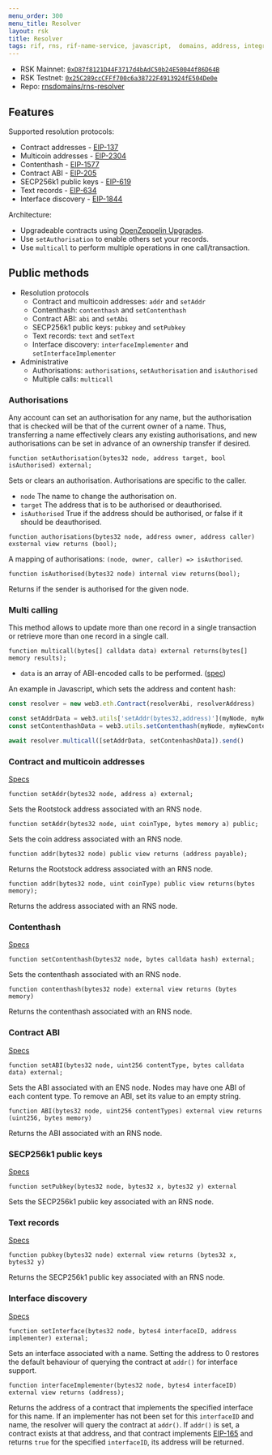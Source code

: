 ```yaml
---
menu_order: 300
menu_title: Resolver
layout: rsk
title: Resolver
tags: rif, rns, rif-name-service, javascript,  domains, address, integrate, resolver, node, sdk, libraries, infrastructure, protocols, mvp, design, rbtc, defi, decentralized, quick-start, guides, tutorial, networks, dapps, tools, rootstock, rsk, ethereum, smart-contracts, install, get-started, how-to, mainnet, testnet, contracts, wallets, web3, crypto
---
```


- RSK Mainnet: [`0xD87f8121D44F3717d4bAdC50b24E50044f86D64B`](https://explorer.rsk.co/address/0xd87f8121d44f3717d4badc50b24e50044f86d64b)
- RSK Testnet: [`0x25C289ccCFFf700c6a38722F4913924fE504De0e`](https://explorer.testnet.rsk.co/address/0x25c289cccfff700c6a38722f4913924fe504de0e)
- Repo: [rnsdomains/rns-resolver](https://github.com/rnsdomains/rns-resolver)

## Features

Supported resolution protocols:

- Contract addresses - [EIP-137](https://eips.ethereum.org/EIPS/eip-137#resolver-specification)
- Multicoin addresses - [EIP-2304](https://eips.ethereum.org/EIPS/eip-2304)
- Contenthash - [EIP-1577](https://eips.ethereum.org/EIPS/eip-1577)
- Contract ABI - [EIP-205](https://eips.ethereum.org/EIPS/eip-205)
- SECP256k1 public keys - [EIP-619](https://github.com/ethereum/EIPs/pull/619)
- Text records - [EIP-634](https://eips.ethereum.org/EIPS/eip-634)
- Interface discovery - [EIP-1844](https://eips.ethereum.org/EIPS/eip-1844)

Architecture:

- Upgradeable contracts using [OpenZeppelin Upgrades](https://docs.openzeppelin.com/upgrades/2.8/).
- Use `setAuthorisation` to enable others set your records.
- Use `multicall` to perform multiple operations in one call/transaction.

## Public methods

- Resolution protocols
  - Contract and multicoin addresses: `addr` and `setAddr`
  - Contenthash: `contenthash` and `setContenthash`
  - Contract ABI: `abi` and `setAbi`
  - SECP256k1 public keys: `pubkey` and `setPubkey`
  - Text records: `text` and `setText`
  - Interface discovery: `interfaceImplementer` and `setInterfaceImplementer`
- Administrative
  - Authorisations: `authorisations`, `setAuthorisation` and `isAuthorised`
  - Multiple calls: `multicall`

### Authorisations

Any account can set an authorisation for any name, but the authorisation that is checked will be that of the current owner of a name. Thus, transferring a name effectively clears any existing authorisations, and new authorisations can be set in advance of an ownership transfer if desired.

```solidity
function setAuthorisation(bytes32 node, address target, bool isAuthorised) external;
```

Sets or clears an authorisation. Authorisations are specific to the caller.

- `node` The name to change the authorisation on.
- `target` The address that is to be authorised or deauthorised.
- `isAuthorised` True if the address should be authorised, or false if it should be deauthorised.

```solidity
function authorisations(bytes32 node, address owner, address caller) exsternal view returns (bool);
```

A mapping of authorisations: `(node, owner, caller) => isAuthorised`.

```solidity
function isAuthorised(bytes32 node) internal view returns(bool);
```

Returns if the sender is authorised for the given node.

### Multi calling

This method allows to update more than one record in a single transaction or retrieve more than one record in a single call.

```
function multicall(bytes[] calldata data) external returns(bytes[] memory results);
```

- `data` is an array of ABI-encoded calls to be performed. ([spec](https://solidity.readthedocs.io/en/v0.5.3/abi-spec.html))

An example in Javascript, which sets the address and content hash:

```javascript
const resolver = new web3.eth.Contract(resolverAbi, resolverAddress)

const setAddrData = web3.utils['setAddr(bytes32,address)'](myNode, myNewAddress).encodeABI()
const setContenthashData = web3.utils.setContenthash(myNode, myNewContenthash).encodeABI()

await resolver.multicall([setAddrData, setContenhashData]).send()
```

### Contract and multicoin addresses

[Specs](/rif/rns/specs/resolvers/#contract-address)

```
function setAddr(bytes32 node, address a) external;
```

Sets the Rootstock address associated with an RNS node.

```
function setAddr(bytes32 node, uint coinType, bytes memory a) public;
```

Sets the coin address associated with an RNS node.

```
function addr(bytes32 node) public view returns (address payable);
```

Returns the Rootstock address associated with an RNS node.

```
function addr(bytes32 node, uint coinType) public view returns(bytes memory);
```

Returns the address associated with an RNS node.


### Contenthash

[Specs](/rif/rns/specs/resolvers#contenthash)

```
function setContenthash(bytes32 node, bytes calldata hash) external;
```

Sets the contenthash associated with an RNS node.

```
function contenthash(bytes32 node) external view returns (bytes memory)
```

Returns the contenthash associated with an RNS node.


### Contract ABI

[Specs](/rif/rns/specs/resolvers#contract-abi)

```
function setABI(bytes32 node, uint256 contentType, bytes calldata data) external;
```

Sets the ABI associated with an ENS node. Nodes may have one ABI of each content type. To remove an ABI, set its value to an empty string.

```
function ABI(bytes32 node, uint256 contentTypes) external view returns (uint256, bytes memory)
```

Returns the ABI associated with an RNS node.

### SECP256k1 public keys

[Specs](/rif/rns/specs/resolvers#secp256k1-public-keys)

```
function setPubkey(bytes32 node, bytes32 x, bytes32 y) external
```

Sets the SECP256k1 public key associated with an RNS node.

### Text records

[Specs](/rif/rns/specs/resolvers#text-records)

```
function pubkey(bytes32 node) external view returns (bytes32 x, bytes32 y)
```

Returns the SECP256k1 public key associated with an RNS node.

### Interface discovery

[Specs](/rif/rns/specs/resolvers#interface-discovery)

```
function setInterface(bytes32 node, bytes4 interfaceID, address implementer) external;
```

Sets an interface associated with a name. Setting the address to 0 restores the default behaviour of querying the contract at `addr()` for interface support.

```
function interfaceImplementer(bytes32 node, bytes4 interfaceID) external view returns (address);
```

Returns the address of a contract that implements the specified interface for this name. If an implementer has not been set for this `interfaceID` and name, the resolver will query the contract at `addr()`. If `addr()` is set, a contract exists at that address, and that contract implements [EIP-165](https://eips.ethereum.org/EIPS/eip-165) and returns `true` for the specified `interfaceID`, its address will be returned.
